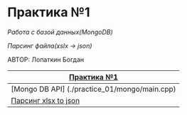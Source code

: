 # Практика №1
*Работа с базой данных(MongoDB)*

*Парсинг файла(xslx -> json)*

АВТОР: Лопаткин Богдан

|[Практика №1](https://vladimirchabanov.notion.site/1-4f52147cb0724f9980a2582bcb7027ca) |
| --- |
| [Mongo DB API]        (./practice_01/mongo/main.cpp)      |
| [Парсинг xlsx to json](./practice_01/parsing/main.cpp)    |
